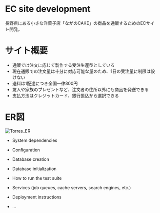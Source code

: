# EC site development

長野県にある小さな洋菓子店「ながのCAKE」の商品を通販するためのECサイト開発。

# サイト概要
* 通販では注文に応じて製作する受注生産型としている
* 現在通販での注文量は十分に対応可能な量のため、1日の受注量に制限は設けない
* 送料は1配達につき全国一律800円
* 友人や家族のプレゼントなど、注文者の住所以外にも商品を発送できる
* 支払方法はクレジットカード、銀行振込から選択できる

# ER図
![Torres_ER](https://user-images.githubusercontent.com/82434457/127075889-a8119918-8dd2-47f9-be17-cff735242033.png)


* System dependencies

* Configuration

* Database creation

* Database initialization

* How to run the test suite

* Services (job queues, cache servers, search engines, etc.)

* Deployment instructions

* ...


